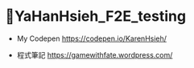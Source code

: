 # YaHanHsieh_F2E_testing

* My Codepen
https://codepen.io/KarenHsieh/

* 程式筆記
https://gamewithfate.wordpress.com/